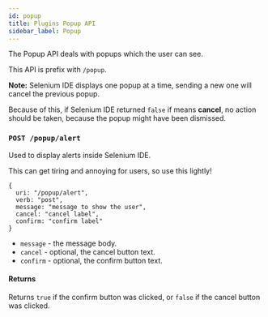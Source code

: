 ```yaml
---
id: popup
title: Plugins Popup API
sidebar_label: Popup
---
```


The Popup API deals with popups which the user can see.  

This API is prefix with `/popup`.  

**Note:** Selenium IDE displays one popup at a time, sending a new one will cancel the previous popup.  

Because of this, if Selenium IDE returned `false` if means **cancel**, no action should be taken, because the popup might have been dismissed.

### `POST /popup/alert`

Used to display alerts inside Selenium IDE.  

This can get tiring and annoying for users, so use this lightly!

```
{
  uri: "/popup/alert",
  verb: "post",
  message: "message to show the user",
  cancel: "cancel label",
  confirm: "confirm label"
}
```

- `message` - the message body.
- `cancel` - optional, the cancel button text.
- `confirm` - optional, the confirm button text.

#### Returns

Returns `true` if the confirm button was clicked, or `false` if the cancel button was clicked.
